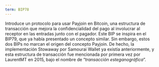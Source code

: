 ```yaml
---
term: BIP78
---
```


Introduce un protocolo para usar Payjoin en Bitcoin, una estructura de transacción que mejora la confidencialidad del pago al involucrar al receptor en las entradas junto con el pagador. Este BIP se inspira en el BIP79, que ya había presentado un concepto similar. Sin embargo, estos dos BIPs no marcan el origen del concepto Payjoin. De hecho, la implementación Stowaway por Samourai Wallet ya existía anteriormente, y esta estructura de transacción fue mencionada por primera vez por LaurentMT en 2015, bajo el nombre de “*transacción esteganográfica*”.